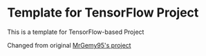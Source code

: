# Template for TensorFlow Project

This is a template for TensorFlow-based Project

Changed from original [MrGemy95's project](https://github.com/MrGemy95/Tensorflow-Project-Template)